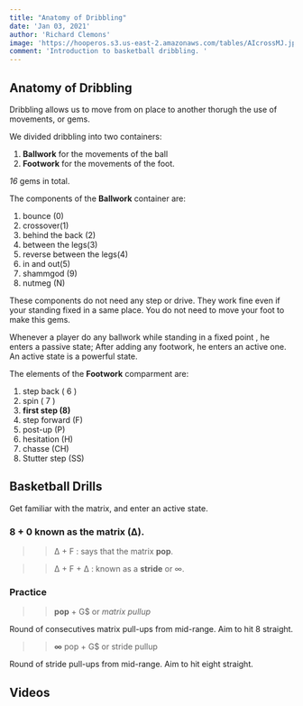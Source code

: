 ```yaml
---
title: "Anatomy of Dribbling"
date: 'Jan 03, 2021'
author: 'Richard Clemons'
image: 'https://hooperos.s3.us-east-2.amazonaws.com/tables/AIcrossMJ.jpg'
comment: 'Introduction to basketball dribbling. '
---
```


## Anatomy of Dribbling

Dribbling allows us to move from on place to another thorugh the use of movements, or gems.  

We divided dribbling into  two containers:
 1. **Ballwork** for the  movements of the ball
 2. **Footwork** for the  movements of the foot. 
 
 *16* gems in total.

The components of the **Ballwork** container are:

1. bounce (0)
2. crossover(1)
7. behind the back (2)
3. between the legs(3)
4. reverse between the legs(4)
5. in and out(5)
6. shammgod (9)
7. nutmeg (N)

These components do not need any step or drive. They work fine even if your standing fixed in a same place. You do not need to move your foot to make this gems. 

Whenever a player do any ballwork while standing in a fixed point , he enters a passive state; After adding any footwork, he enters an active one. An active state is a powerful state.



The elements of the **Footwork** comparment are:

1. step back ( 6 )
2. spin ( 7 ) 
3. **first step (8)**
4. step forward (F)
5. post-up (P)
6. hesitation (H)
7. chasse (CH)
8. Stutter step (SS)


## Basketball Drills

Get familiar with the matrix, and enter an active state.

 
### 8 + 0  known as the matrix (∆).

>>∆  + F  : says that the matrix **pop**.

>>∆ + F + ∆ : known as a **stride** or ∞.


 ### Practice 
 
 >>**pop** + G$ or *matrix pullup*

 Round of consecutives matrix pull-ups from mid-range. Aim to hit 8 straight.

>>**∞**  pop + G$ or stride pullup

Round of stride pull-ups from mid-range. Aim to hit eight straight.

## Videos


